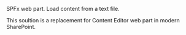 SPFx web part. Load content from a text file.

This soultion is a replacement for Content Editor web part in modern SharePoint.
